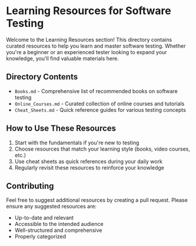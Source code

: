 # Learning Resources for Software Testing

Welcome to the Learning Resources section! This directory contains curated resources to help you learn and master software testing. Whether you're a beginner or an experienced tester looking to expand your knowledge, you'll find valuable materials here.

## Directory Contents

- `Books.md` - Comprehensive list of recommended books on software testing
- `Online_Courses.md` - Curated collection of online courses and tutorials
- `Cheat_Sheets.md` - Quick reference guides for various testing concepts

## How to Use These Resources

1. Start with the fundamentals if you're new to testing
2. Choose resources that match your learning style (books, video courses, etc.)
3. Use cheat sheets as quick references during your daily work
4. Regularly revisit these resources to reinforce your knowledge

## Contributing

Feel free to suggest additional resources by creating a pull request. Please ensure any suggested resources are:
- Up-to-date and relevant
- Accessible to the intended audience
- Well-structured and comprehensive
- Properly categorized
